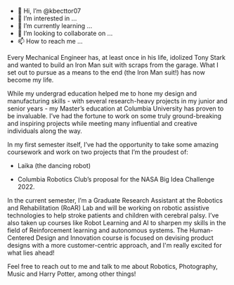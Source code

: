 - 👋 Hi, I’m @kbecttor07
- 👀 I’m interested in ...
- 🌱 I’m currently learning ...
- 💞️ I’m looking to collaborate on ...
- 📫 How to reach me ...

<!---
kbecttor07/kbecttor07 is a ✨ special ✨ repository because its `README.md` (this file) appears on your GitHub profile.
You can click the Preview link to take a look at your changes.
--->
Every Mechanical Engineer has, at least once in his life, idolized Tony Stark and wanted to build an Iron Man suit with scraps from the garage. What I set out to pursue as a means to the end (the Iron Man suit!) has now become my life.

While my undergrad education helped me to hone my design and manufacturing skills - with several research-heavy projects in my junior and senior years - my Master’s education at Columbia University has proven to be invaluable. I’ve had the fortune to work on some truly ground-breaking and inspiring projects while meeting many influential and creative individuals along the way.

In my first semester itself, I’ve had the opportunity to take some amazing coursework and work on two projects that I’m the proudest of:

- Laika (the dancing robot) 

- Columbia Robotics Club’s proposal for the NASA Big Idea Challenge 2022.


In the current semester, I’m a Graduate Research Assistant at the Robotics and Rehabilitation (RoAR) Lab and will be working on robotic assistive technologies to help stroke patients and children with cerebral palsy.
I’ve also taken up courses like Robot Learning and AI to sharpen my skills in the field of Reinforcement learning and autonomous systems. The Human-Centered Design and Innovation course is focused on devising product designs with a more customer-centric approach, and I'm really excited for what lies ahead!


Feel free to reach out to me and talk to me about Robotics, Photography, Music and Harry Potter, among other things!
